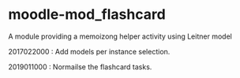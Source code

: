 moodle-mod_flashcard
====================

A module providing a memoizong helper activity using Leitner model

2017022000 : Add models per instance selection.

2019011000 : Normailse the flashcard tasks.